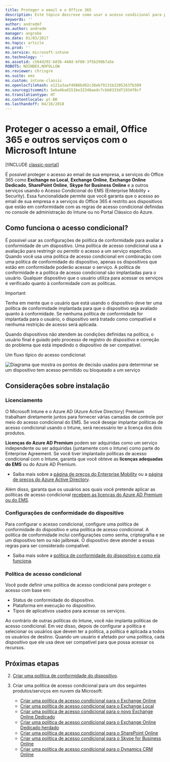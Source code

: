 ```yaml
---
title: Proteger o email e o Office 365
description: Este tópico descreve como usar o acesso condicional para permitir que apenas dispositivos compatíveis acessem dados e o email da empresa no SharePoint Online e outros serviços.
keywords: ''
author: andredm7
ms.author: andredm
manager: angrobe
ms.date: 01/03/2017
ms.topic: article
ms.prod: ''
ms.service: microsoft-intune
ms.technology: ''
ms.assetid: c564d292-b83b-440d-bf08-3f5b299b7a5e
ROBOTS: NOINDEX,NOFOLLOW
ms.reviewer: chrisgre
ms.suite: ems
ms.custom: intune-classic
ms.openlocfilehash: e121a3aaf4988bd92c36eb79131b2205263fb309
ms.sourcegitcommit: 5eba4bad151be32346aedc7cbb0333d71934f8cf
ms.translationtype: HT
ms.contentlocale: pt-BR
ms.lasthandoff: 04/16/2018
---
```

# <a name="protect-access-to-email-office-365-and-other-services-with-microsoft-intune"></a>Proteger o acesso a email, Office 365 e outros serviços com o Microsoft Intune

[!INCLUDE [classic-portal](../includes/classic-portal.md)]

É possível proteger o acesso ao email de sua empresa, a serviços do Office 365 como **Exchange no Local**, **Exchange Online**, **Exchange Online Dedicado**, **SharePoint Online**, **Skype for Business Online** e a outros serviços usando o Acesso Condicional do EMS (Enterprise Mobility + Security). Essa funcionalidade permite que você garanta que o acesso ao email de sua empresa e a serviços do Office 365 é restrito aos dispositivos que estão em conformidade com as regras de acesso condicional definidas no console de administração do Intune ou no Portal Clássico do Azure.
## <a name="how-does-conditional-access-work"></a>Como funciona o acesso condicional?
É possível usar as configurações de política de conformidade para avaliar a conformidade de um dispositivo. Uma política de acesso condicional usa a avaliação para restringir ou permitir o acesso a um serviço específico. Quando você usa uma política de acesso condicional em combinação com uma política de conformidade do dispositivo, apenas os dispositivos que estão em conformidade poderão acessar o serviço. A política de conformidade e a política de acesso condicional são implantadas para o usuário. Qualquer dispositivo que o usuário utiliza para acessar os serviços é verificado quanto à conformidade com as políticas.

> [!IMPORTANT]
> Tenha em mente que o usuário que está usando o dispositivo deve ter uma política de conformidade implantada para que o dispositivo seja avaliado quanto à conformidade.
> Se nenhuma política de conformidade for implantada para o usuário, o dispositivo será tratado como compatível e nenhuma restrição de acesso será aplicada.

Quando dispositivos não atendem às condições definidas na política, o usuário final é guiado pelo processo de registro do dispositivo e correção do problema que está impedindo o dispositivo de ser compatível.

Um fluxo típico do acesso condicional:

![Diagrama que mostra os pontos de decisão usados para determinar se um dispositivo tem acesso permitido ou bloqueado a um serviço](../media/ConditionalAccess4.png)

## <a name="setup-considerations"></a>Considerações sobre instalação

### <a name="licensing"></a>Licenciamento

O Microsoft Intune e o Azure AD (Azure Active Directory) Premium trabalham diretamente juntos para fornecer várias camadas de controle por meio do acesso condicional do EMS. Se você desejar implantar políticas de acesso condicional usando o Intune, será necessário ter a licença dos dois produtos.

**Licenças do Azure AD Premium** podem ser adquiridas como um serviço independente ou ser adquiridas (juntamente com o Intune) como parte do Enterprise Agreement. Se você tiver implantado políticas de acesso condicional com o Intune, garanta que você obteve as **licenças adequadas do EMS** ou do Azure AD Premium.

- Saiba mais sobre a [página de preços do Enterprise Mobility](https://www.microsoft.com/cloud-platform/enterprise-mobility-pricing) ou a [página de preços do Azure Active Directory](https://azure.microsoft.com/pricing/details/active-directory/).

Além disso, garanta que os usuários aos quais você pretende aplicar as políticas de acesso condicional [recebem as licenças do Azure AD Premium ou do EMS](/intune/licenses-assign).

### <a name="device-compliance-settings"></a>Configurações de conformidade do dispositivo

Para configurar o acesso condicional, configure uma política de conformidade do dispositivo e uma política de acesso condicional. A política de conformidade inclui configurações como senha, criptografia e se um dispositivo tem ou não jailbreak. O dispositivo deve atender a essas regras para ser considerado compatível.

- Saiba mais sobre a [política de conformidade do dispositivo e como ela funciona](introduction-to-device-compliance-policies-in-microsoft-intune.md).

### <a name="conditional-access-policy"></a>Política de acesso condicional

Você pode definir uma política de acesso condicional para proteger o acesso com base em:
- Status de conformidade do dispositivo.
- Plataforma em execução no dispositivo.
- Tipos de aplicativos usados para acessar os serviços.

Ao contrário de outras políticas do Intune, você não implanta políticas de acesso condicional. Em vez disso, depois de configurar a política e selecionar os usuários que devem ter a política, a política é aplicada a todos os usuários de destino. Quando um usuário é afetado por uma política, cada dispositivo que ele usa deve ser compatível para que possa acessar os recursos.


## <a name="next-steps"></a>Próximas etapas


2. [Criar uma política de conformidade do dispositivo](create-a-device-compliance-policy-in-microsoft-intune.md).

3. Criar uma política de acesso condicional para um dos seguintes produtos/serviços em nuvem da Microsoft:

   - [Criar uma política de acesso condicional para o Exchange Online](restrict-access-to-exchange-online-with-microsoft-intune.md)
   - [Criar uma política de acesso condicional para o Exchange Local](restrict-access-to-exchange-onpremises-with-microsoft-intune.md)
   - [Criar uma política de acesso condicional para o novo Exchange Online Dedicado](restrict-access-to-exchange-online-with-microsoft-intune.md)
   - [Criar uma política de acesso condicional para o Exchange Online Dedicado herdado](restrict-access-to-exchange-onpremises-with-microsoft-intune.md)
   - [Criar uma política de acesso condicional para o SharePoint Online](restrict-access-to-sharepoint-online-with-microsoft-intune.md)
   - [Criar uma política de acesso condicional para o Skype for Business Online](restrict-access-to-skype-for-business-online-with-microsoft-intune.md)
   - [Criar uma política de acesso condicional para o Dynamics CRM Online](restrict-access-to-dynamics-crm-online-with-microsoft-intune.md)
